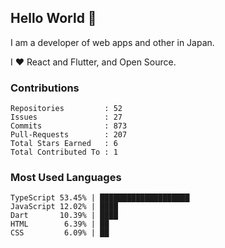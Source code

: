 ## Hello World 👋

I am a developer of web apps and other in Japan.

I ❤️ React and Flutter, and Open Source.

### Contributions

<!-- contributions start -->

    Repositories         : 52
    Issues               : 27
    Commits              : 873
    Pull-Requests        : 207
    Total Stars Earned   : 6
    Total Contributed To : 1

<!-- contributions end -->

### Most Used Languages

<!-- most-used-languages start -->

    TypeScript 53.45% | ████████████████████
    JavaScript 12.02% | ████
    Dart       10.39% | ████
    HTML        6.39% | ██
    CSS         6.09% | ██

<!-- most-used-languages end -->
